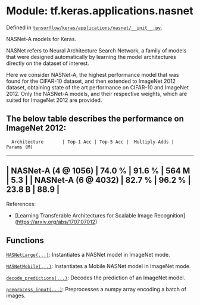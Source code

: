 <div itemscope itemtype="http://developers.google.com/ReferenceObject">
<meta itemprop="name" content="tf.keras.applications.nasnet" />
</div>

# Module: tf.keras.applications.nasnet



Defined in [`tensorflow/keras/applications/nasnet/__init__.py`](https://www.tensorflow.org/code/tensorflow/keras/applications/nasnet/__init__.py).

NASNet-A models for Keras.

NASNet refers to Neural Architecture Search Network, a family of models
that were designed automatically by learning the model architectures
directly on the dataset of interest.

Here we consider NASNet-A, the highest performance model that was found
for the CIFAR-10 dataset, and then extended to ImageNet 2012 dataset,
obtaining state of the art performance on CIFAR-10 and ImageNet 2012.
Only the NASNet-A models, and their respective weights, which are suited
for ImageNet 2012 are provided.

The below table describes the performance on ImageNet 2012:
--------------------------------------------------------------------------------
      Architecture       | Top-1 Acc | Top-5 Acc |  Multiply-Adds |  Params (M)
--------------------------------------------------------------------------------
|   NASNet-A (4 @ 1056)  |   74.0 %  |   91.6 %  |       564 M    |     5.3    |
|   NASNet-A (6 @ 4032)  |   82.7 %  |   96.2 %  |      23.8 B    |    88.9    |
--------------------------------------------------------------------------------

References:
 - [Learning Transferable Architectures for Scalable Image Recognition]
    (https://arxiv.org/abs/1707.07012)

## Functions

[`NASNetLarge(...)`](../../../tf/keras/applications/NASNetLarge.md): Instantiates a NASNet model in ImageNet mode.

[`NASNetMobile(...)`](../../../tf/keras/applications/NASNetMobile.md): Instantiates a Mobile NASNet model in ImageNet mode.

[`decode_predictions(...)`](../../../tf/keras/applications/densenet/decode_predictions.md): Decodes the prediction of an ImageNet model.

[`preprocess_input(...)`](../../../tf/keras/applications/inception_v3/preprocess_input.md): Preprocesses a numpy array encoding a batch of images.

